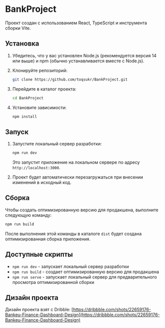 # BankProject

Проект создан с использованием React, TypeScript и инструмента сборки Vite.

## Установка

1. Убедитесь, что у вас установлен Node.js (рекомендуется версия 14 или выше) и npm (обычно устанавливается вместе с Node.js).

2. Клонируйте репозиторий:

    ```bash
    git clone https://github.com/toqsukr/BankProject.git
    ```

3. Перейдите в каталог проекта:

    ```bash
    cd BankProject
    ```

4. Установите зависимости:

    ```bash
    npm install
    ```

## Запуск

1. Запустите локальный сервер разработки:

    ```bash
    npm run dev
    ```

    Это запустит приложение на локальном сервере по адресу `http://localhost:3000`.

2. Проект будет автоматически перезагружаться при внесении изменений в исходный код.

## Сборка

Чтобы создать оптимизированную версию для продакшена, выполните следующую команду:

```bash
npm run build
```

После выполнения этой команды в каталоге `dist` будет создана оптимизированная сборка приложения.

## Доступные скрипты

-   `npm run dev` - запускает локальный сервер разработки
-   `npm run build` - создает оптимизированную версию для продакшена
-   `npm run serve` - запускает локальный сервер для предварительного просмотра оптимизированной сборки

## Дизайн проекта

Дизайн проекта взят с Dribble: [https://dribbble.com/shots/22659176-Bankeu-Finance-Dashboard-Design](https://dribbble.com/shots/22659176-Bankeu-Finance-Dashboard-Design)
